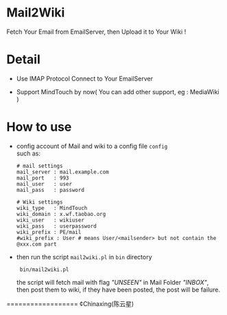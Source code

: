 Mail2Wiki
=========

Fetch Your Email from EmailServer, then Upload it to Your Wiki !

Detail
========

- Use IMAP Protocol Connect to Your EmailServer

- Support MindTouch by now( You can add other support, eg : MediaWiki )

How to use 
==========

- config account of Mail and wiki to a config file ``config``  
  such as:

      # mail settings
      mail_server : mail.example.com
      mail_port   : 993
      mail_user   : user
      mail_pass   : password

      # Wiki settings
      wiki_type   : MindTouch
      wiki_domain : x.wf.taobao.org
      wiki_user   : wikiuser
      wiki_pass   : userpassword
      wiki_prefix : PE/mail
      #wiki_prefix : User # means User/<mailsender> but not contain the @xxx.com part
      
- then run the script ``mail2wiki.pl`` in ``bin`` directory  

       bin/mail2wiki.pl

  the script will fetch mail with flag *"UNSEEN"* in Mail Folder *"INBOX"*,  
  then post them to wiki, if they have been posted, the post will be failure.


==================
¢Chinaxing(陈云星)
